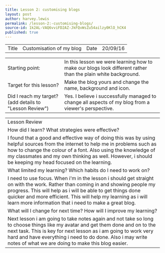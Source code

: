 ```yaml
---
title: Lesson 2: customising blogs
layout: post
author: harvey.lewis
permalink: /lesson-2:-customising-blogs/
source-id: 1k2AL-VAQ6vviFD2AZ-JkFQvWsZu54ailzy0KlO_hCK4
published: true
---
```

<table>
  <tr>
    <td>Title</td>
    <td>Customisation of my blog</td>
    <td>Date</td>
    <td>20/09/16</td>
  </tr>
</table>


<table>
  <tr>
    <td>Starting point:</td>
    <td>In this lesson we were learning how to make our blogs look different rather than the plain white background.</td>
  </tr>
  <tr>
    <td>Target for this lesson?</td>
    <td>Make the blog yours and change the name, background and icon.</td>
  </tr>
  <tr>
    <td>Did I reach my target? 
(add details to "Lesson Review")</td>
    <td>Yes. I believe i successfully managed to change all aspects of my blog from a viewer's perspective.</td>
  </tr>
</table>


<table>
  <tr>
    <td>Lesson Review</td>
  </tr>
  <tr>
    <td>How did I learn? What strategies were effective? </td>
  </tr>
  <tr>
    <td>I found that a good and effective way of doing this was by using helpful sources from the internet to help me in problems such as how to change the colour of a font. Also using the knowledge of my classmates and my own thinking as well. However, i should be keeping my head focused on the learning.</td>
  </tr>
  <tr>
    <td>What limited my learning? Which habits do I need to work on? </td>
  </tr>
  <tr>
    <td>I need to use focus. When i'm in the lesson i should get straight on with the work. Rather than coming in and showing people my progress. This will help as i will be able to get things done quicker and more efficient. This will help my learning as i will learn more information that i need to make a great blog.  </td>
  </tr>
  <tr>
    <td>What will I change for next time? How will I improve my learning?</td>
  </tr>
  <tr>
    <td>Next lesson i am going to take notes again and not take so long to choose things like my avatar and get them done and on to the next task. This is key for next lesson as i am going to work very hard and  have everything i need to do done. Also i may write notes of what we are doing to make this blog easier.</td>
  </tr>
</table>


